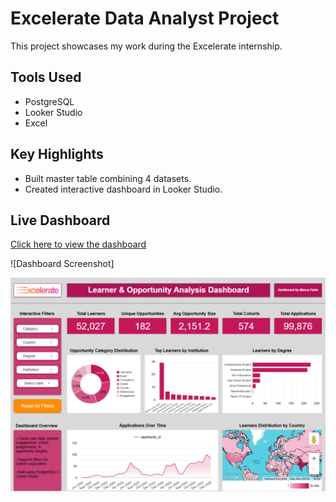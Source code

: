 # Excelerate Data Analyst Project  
This project showcases my work during the Excelerate internship.  

## Tools Used  
- PostgreSQL  
- Looker Studio  
- Excel  

## Key Highlights  
- Built master table combining 4 datasets.   
- Created interactive dashboard in Looker Studio.  

## Live Dashboard

[Click here to view the dashboard](https://lookerstudio.google.com/reporting/116301b0-cd0e-4111-815b-d5caedd0588d)

![Dashboard Screenshot] 
<p align="center">
  <img src="https://github.com/manojz4/Excelerate-Data-Analyst-Project/blob/main/Screenshots/dashboard.png?raw=true" width="800">
</p>